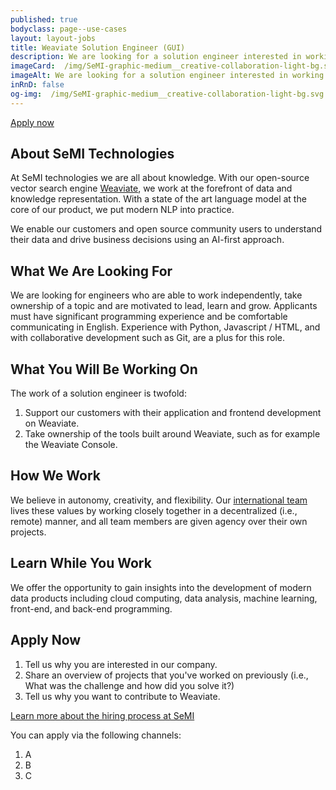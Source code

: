 ```yaml
---
published: true
bodyclass: page--use-cases
layout: layout-jobs
title: Weaviate Solution Engineer (GUI)
description: We are looking for a solution engineer interested in working with customers and frontends.
imageCard:  /img/SeMI-graphic-medium__creative-collaboration-light-bg.svg
imageAlt: We are looking for a solution engineer interested in working with customers and frontends.
inRnD: false
og-img:  /img/SeMI-graphic-medium__creative-collaboration-light-bg.svg
---
```


<a class="card__button button" title="Apply now" href="#apply-now">Apply now</a>

## About SeMI Technologies

At SeMI technologies we are all about knowledge. With our open-source vector search engine [Weaviate](/solutions/weaviate/), we work at the forefront of data and knowledge representation. With a state of the art language model at the core of our product, we put modern NLP into practice.

We enable our customers and open source community users to understand their data and drive business decisions using an AI-first approach.

## What We Are Looking For

We are looking for engineers who are able to work independently, take ownership of a topic and are motivated to lead, learn and grow. Applicants must have significant programming experience and be comfortable communicating in English. Experience with Python, Javascript / HTML, and with collaborative development such as Git, are a plus for this role.

## What You Will Be Working On

The work of a solution engineer is twofold:

1. Support our customers with their application and frontend development on Weaviate.
2. Take ownership of the tools built around Weaviate, such as for example the Weaviate Console.

## How We Work

We believe in autonomy, creativity, and flexibility. Our [international team](/about/) lives these values by working closely together in a decentralized (i.e., remote) manner, and all team members are given agency over their own projects.

## Learn While You Work

We offer the opportunity to gain insights into the development of modern data products including cloud computing, data analysis, machine learning, front-end, and back-end programming.

## Apply Now

1. Tell us why you are interested in our company.
2. Share an overview of projects that you've worked on previously (i.e., What was the challenge and how did you solve it?)
3. Tell us why you want to contribute to Weaviate.

[Learn more about the hiring process at SeMI](/playbook/hr-how-we-hire.html)

You can apply via the following channels:

1. A
2. B
3. C
